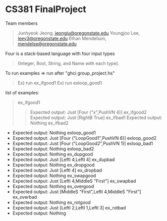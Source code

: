 # CS381 FinalProject

Team members
> Junhyeok Jeong, jeongju@oregonstate.edu
> Youngjoo Lee, leey3@oregonstate.edu
> Ethan Mendelson, mendelse@oregonstate.edu

Four is a stack-based language with four input types
> (Integer, Bool, String, and Name with each type). 

To run examples => run <example names> after "ghci group_project.hs"
> Ex) run ex_ifgood1
> Ex) run exloop_good1

list of examples:
> ex_ifgood1
>> Expected output: Just [Four ("x",PushVN 4)]
> ex_ifgood2
>> Expected output: Just [RightB True]
> ex_ifbad1
>> Expected output: Nothing
ex_ifbad2
- Expected output: Nothing
exloop_good1
- Expected output: Just [Four ("LoopGood1",PushVN 6)]
exloop_good2
- Expected output: Just [Four ("LoopGood2",PushVN 1)]
exloop_bad1
- Expected output: Nothing
exloop_bad2
- Expected output: Nothing
ex_dupgood
- Expected output: Just [LeftI 4,LeftI 4]
ex_dupbad
- Expected output: Nothing
ex_dropgood
- Expected output: Just [LeftI 4]
ex_dropbad
- Expected output: Nothing
ex_swapgood
- Expected output: Just [LeftI 4,MiddleS "First"]
ex_swapbad
- Expected output: Nothing
ex_overgood
- Expected output: Just [MiddleS "First",LeftI 4,MiddleS "First"]
ex_overbad
- Expected output: Nothing
ex_rotgood
- Expected output: Just [LeftI 2,LeftI 1,LeftI 3]
ex_rotbad
- Expected output: Nothing
